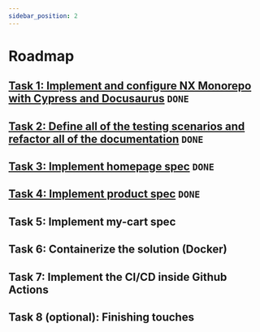 ```yaml
---
sidebar_position: 2
---
```


# Roadmap

## [Task 1: Implement and configure NX Monorepo with Cypress and Docusaurus](https://github.com/viksarda/qa-task/pull/1) `DONE` 

## [Task 2: Define all of the testing scenarios and refactor all of the documentation](https://github.com/viksarda/qa-task/pull/2) `DONE`

## [Task 3: Implement homepage spec](https://github.com/viksarda/qa-task/pull/3) `DONE`

## [Task 4: Implement product spec](https://github.com/viksarda/qa-task/pull/4) `DONE`

## Task 5: Implement my-cart spec

## Task 6: Containerize the solution (Docker)

## Task 7: Implement the CI/CD inside Github Actions

## Task 8 (optional): Finishing touches




